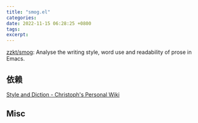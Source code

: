 ```yaml
---
title: "smog.el"
categories: 
date: 2022-11-15 06:28:25 +0800
tags: 
excerpt: 
---
```



[zzkt/smog](https://github.com/zzkt/smog): Analyse the writing style, word use and readability of prose in Emacs.

## 依赖

[Style and Diction - Christoph's Personal Wiki](http://wiki.christophchamp.com/index.php?title=Style_and_Diction)



## Misc

